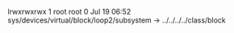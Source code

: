 lrwxrwxrwx 1 root root 0 Jul 19 06:52 sys/devices/virtual/block/loop2/subsystem -> ../../../../class/block
